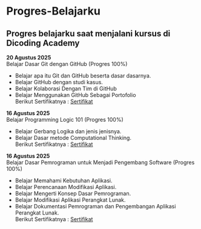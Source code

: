 Progres-Belajarku
==
## Progres belajarku saat menjalani kursus di Dicoding Academy

**20 Agustus 2025**<br>
Belajar Dasar Git dengan GitHub (Progres 100%)<br>
* Belajar apa itu Git dan GitHub beserta dasar dasarnya.<br>
* Belajar GitHub dengan studi kasus.<br>
* Belajar Kolaborasi Dengan Tim di GitHub<br>
* Belajar Menggunakan GitHub Sebagai Portofolio<br>
Berikut Sertifikatnya : [Sertifikat](https://www.dicoding.com/certificates/MRZM6KJ9RPYQ)<br>

**16 Agustus 2025**<br>
Belajar Programming Logic 101 (Progres 100%)<br>
* Belajar Gerbang Logika dan jenis jenisnya.<br>
* Belajar Dasar metode Computational Thinking.<br>
Berikut Sertifikatnya : [Sertifikat](https://www.dicoding.com/certificates/JMZVV2VJRZN9)<br>

**16 Agustus 2025**<br>
Belajar Dasar Pemrograman untuk Menjadi Pengembang Software (Progres 100%)<br>
* Belajar Memahami Kebutuhan Aplikasi.<br>
* Belajar Perencanaan Modifikasi Aplikasi.<br>
* Belajar Mengerti Konsep Dasar Pemrograman.<br>
* Belajar Modifikasi Aplikasi Perangkat Lunak.<br>
* Belajar Dokumentasi Pemrograman dan Pengembangan Aplikasi Perangkat Lunak.<br>
Berikut Sertifikatnya : [Sertifikat](https://www.dicoding.com/certificates/NVP7J1J7VXR0)<br>
